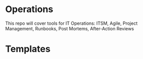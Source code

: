 # Operations
This repo will cover tools for IT Operations: ITSM, Agile, Project Management, Runbooks, Post Mortems, After-Action Reviews

# Templates

